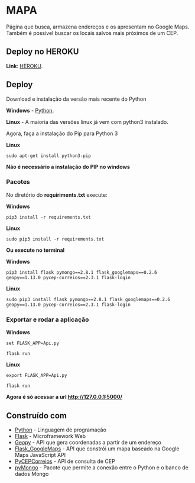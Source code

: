 # MAPA

Página que busca, armazena endereços e os apresentam no Google Maps. Também é possível buscar os locais salvos mais próximos de um CEP.

## Deploy no HEROKU

**Link**: [HEROKU](http://mapacultural.herokuapp.com/).

## Deploy

Download e instalação da versão mais recente do Python

**Windows** - [Python](https://www.python.org/downloads/).

**Linux** - A maioria das versões linux já vem com python3 instalado.

Agora, faça a instalação do Pip para Python 3

**Linux**
```
sudo apt-get install python3-pip
```

**Não é necessário a instalação do PIP no windows**

### Pacotes

No diretório do **requiriments.txt** execute:

**Windows**
```
pip3 install -r requirements.txt
```

**Linux**
```
sudo pip3 install -r requirements.txt
```

**Ou execute no terminal**

**Windows**
```
pip3 install flask pymongo==2.8.1 flask_googlemaps==0.2.6 geopy==1.13.0 pycep-correios==2.3.1 flask-login
```
**Linux**
```
sudo pip3 install flask pymongo==2.8.1 flask_googlemaps==0.2.6 geopy==1.13.0 pycep-correios==2.3.1 flask-login
```
### Exportar e rodar a aplicação

**Windows**
```
set FLASK_APP=Api.py
```
```
flask run
```
**Linux**
```
export FLASK_APP=Api.py
```
```
flask run
```

**Agora é só acessar a url http://127.0.0.1:5000/**


## Construído com
* [Python](https://python.org/) - Linguagem de programação
* [Flask](http://flask.pocoo.org/) - Microframework Web
* [Geopy](http://geopy.readthedocs.io) - API que gera coordenadas a partir de um endereço
* [Flask_GoogleMaps](https://github.com/rochacbruno/Flask-GoogleMaps) - API que constrói um mapa baseado na Google Maps JavaScript API
* [PyCEPCorreios](https://pycep-correios.readthedocs.io/) - API de consulta de CEP
* [pyMongo](https://api.mongodb.com/python/current/) - Pacote que permite a conexão entre o Python e o banco de dados Mongo
